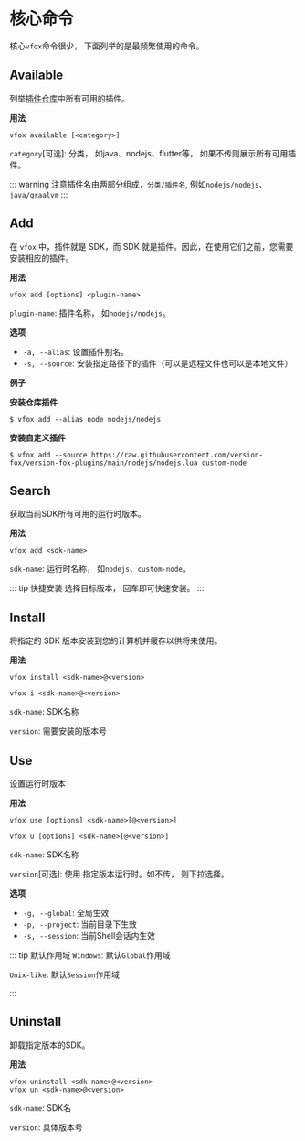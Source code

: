 # 核心命令

核心`vfox`命令很少， 下面列举的是最频繁使用的命令。

## Available

列举[插件仓库](https://github.com/version-fox/version-fox-plugins)中所有可用的插件。

**用法**
```shell
vfox available [<category>]
```

`category`[可选]: 分类， 如java、nodejs、flutter等， 如果不传则展示所有可用插件。

::: warning 
注意插件名由两部分组成，`分类/插件名`, 例如`nodejs/nodejs`、`java/graalvm`
:::

## Add

在 `vfox` 中，插件就是 SDK，而 SDK 就是插件。因此，在使用它们之前，您需要安装相应的插件。


**用法**

```shell
vfox add [options] <plugin-name>
```

`plugin-name`: 插件名称， 如`nodejs/nodejs`。

**选项**
- `-a, --alias`: 设置插件别名。
- `-s, --source`: 安装指定路径下的插件（可以是远程文件也可以是本地文件）


**例子**

**安装仓库插件**
```shell
$ vfox add --alias node nodejs/nodejs
```

**安装自定义插件**
```shell
$ vfox add --source https://raw.githubusercontent.com/version-fox/version-fox-plugins/main/nodejs/nodejs.lua custom-node
```


## Search

获取当前SDK所有可用的运行时版本。


**用法**

```shell
vfox add <sdk-name>
```

`sdk-name`: 运行时名称， 如`nodejs`、`custom-node`。

::: tip 快捷安装
选择目标版本， 回车即可快速安装。
:::

## Install

将指定的 SDK 版本安装到您​​的计算机并缓存以供将来使用。

**用法**

```shell
vfox install <sdk-name>@<version>

vfox i <sdk-name>@<version>
```


`sdk-name`: SDK名称

`version`: 需要安装的版本号


## Use

设置运行时版本


**用法**

```shell
vfox use [options] <sdk-name>[@<version>]

vfox u [options] <sdk-name>[@<version>]
```

`sdk-name`: SDK名称

`version`[可选]: 使用 指定版本运行时。如不传， 则下拉选择。 

**选项**
- `-g, --global`: 全局生效
- `-p, --project`: 当前目录下生效
- `-s, --session`: 当前Shell会话内生效


::: tip 默认作用域
`Windows`: 默认`Global`作用域

`Unix-like`: 默认`Session`作用域

:::


## Uninstall

卸载指定版本的SDK。


**用法**

```shell
vfox uninstall <sdk-name>@<version>
vfox un <sdk-name>@<version>
```

`sdk-name`: SDK名

`version`: 具体版本号
